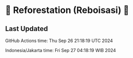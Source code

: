 
# 🌳 Reforestation (Reboisasi) 🌲

## Last Updated

GitHub Actions time: Thu Sep 26 21:18:19 UTC 2024

Indonesia/Jakarta time: Fri Sep 27 04:18:19 WIB 2024
